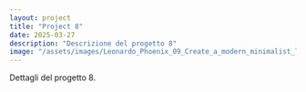 ```yaml
---
layout: project
title: "Project 8"
date: 2025-03-27
description: "Descrizione del progetto 8"
image: "/assets/images/Leonardo_Phoenix_09_Create_a_modern_minimalist_logo_for_an_eco_1.jpg"
---
```


Dettagli del progetto 8.
